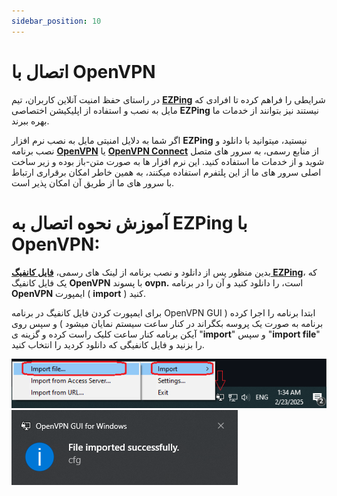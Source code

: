 ```yaml
---
sidebar_position: 10
---
```


# اتصال با OpenVPN


در راستای حفظ امنیت آنلاین کاربران، تیم **[EZPing](https://ezping.ir/)** شرایطی را فراهم کرده تا افرادی که مایل به نصب و استفاده از اپلیکیشن اختصاصی **EZPing** نیستند نیز بتوانند از خدمات ما بهره ببرند.

اگر شما به دلایل امنیتی مایل به نصب نرم افزار **EZPing** نیستید، میتوانید با دانلود و نصب برنامه **[OpenVPN](https://openvpn.net/)** یا **[OpenVPN Connect](https://openvpn.net/client/client-connect-vpn-for-windows/)** از منابع رسمی، به سرور های متصل شوید و از خدمات ما استفاده کنید. 
این نرم افزار ها به صورت متن-باز بوده و زیر ساخت اصلی سرور های ما از این پلتفرم استفاده میکنند، به همین خاطر امکان برقراری ارتباط با سرور های ما از طریق آن امکان پذیر است.

# آموزش نحوه اتصال به EZPing با OpenVPN: 

بدین منظور پس از دانلود و نصب برنامه از لینک های رسمی، **[فایل کانفیگ EZPing](http://ir.ezping.ir/downloads/cfg.ovpn)**، که یک فایل کانفیگ **OpenVPN** با پسوند **ovpn.** است، را دانلود کنید و آن را در برنامه **OpenVPN** ایمپورت ( **import** ) کنید. 

برای ایمپورت کردن فایل کانفیگ در برنامه OpenVPN GUI ابتدا برنامه را اجرا کرده ( برنامه به صورت یک پروسه بکگراند در کنار ساعت سیستم نمایان میشود ) و سپس روی آیکن برنامه کنار ساعت کلیک راست کرده و گزینه ی "**import**" و سپس "**import file**" را بزنید و فایل کانفیگی که دانلود کردید را انتخاب کنید.

![winver-run](./img/cfgimporting.png)
![winver-run](./img/cfgsuccessfulimport.png)
